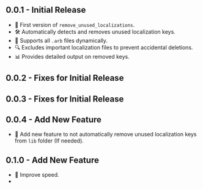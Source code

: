 ## 0.0.1 - Initial Release
- 🎉 First version of `remove_unused_localizations`.
- 🛠 Automatically detects and removes unused localization keys.
- 🚀 Supports all `.arb` files dynamically.
- 🔍 Excludes important localization files to prevent accidental deletions.
- 📊 Provides detailed output on removed keys.

## 0.0.2 - Fixes for Initial Release

## 0.0.3 - Fixes for Initial Release

## 0.0.4 - Add New Feature
- 🎉 Add new feature to not automatically remove unused localization keys from `lib` folder (If needed).

## 0.1.0 - Add New Feature
- 🚀 Improve speed.
- 

